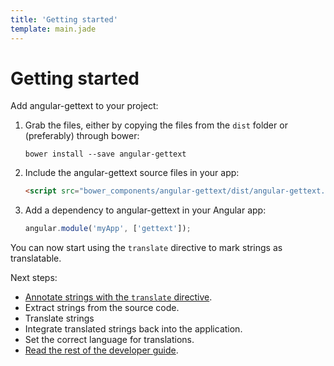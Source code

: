 ```yaml
---
title: 'Getting started'
template: main.jade
---
```


# Getting started

Add angular-gettext to your project:

1. Grab the files, either by copying the files from the `dist` folder or (preferably) through bower:

   ```
   bower install --save angular-gettext
   ```

2. Include the angular-gettext source files in your app:
   
   ```html
   <script src="bower_components/angular-gettext/dist/angular-gettext.min.js"></script>
   ```
   
3. Add a dependency to angular-gettext in your Angular app:

   ```js
   angular.module('myApp', ['gettext']);
   ```
   
You can now start using the `translate` directive to mark strings as translatable.

Next steps:

* [Annotate strings with the `translate` directive](/dev-guide/annotate/).
* Extract strings from the source code.
* Translate strings
* Integrate translated strings back into the application.
* Set the correct language for translations.
* [Read the rest of the developer guide](/dev-guide/).
